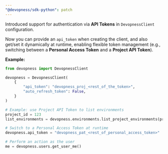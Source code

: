 ```yaml
---
"@devopness/sdk-python": patch
---
```


Introduced support for authentication via **API Tokens** in `DevopnessClient` configuration.  

Now you can provide an `api_token` when creating the client, and also get/set it dynamically at runtime, enabling flexible token management (e.g., switching between a **Personal Access Token** and a **Project API Token**).

**Example:**

```python
from devopness import DevopnessClient

devopness = DevopnessClient(
    {
        "api_token": "devopness_proj_<rest_of_the_token>",
        "auto_refresh_token": False,
    }
)

# Example: use Project API Token to list environments
project_id = 123
list_environments = devopness.environments.list_project_environments(project_id)

# Switch to a Personal Access Token at runtime
devopness.api_token = "devopness_pat_<rest_of_personal_access_token>"

# Perform an action as the user
me = devopness.users.get_user_me()
```
